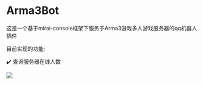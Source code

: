 # Arma3Bot

这是一个基于mirai-console框架下服务于Arma3游戏多人游戏服务器的qq机器人插件



目前实现的功能:

:heavy_check_mark: 查询服务器在线人数

![](https://www.souts.cn/upload/2022/01/QQ20220112171115-c81af06e0b8d4118a92617b4ac15bb1e.png)

